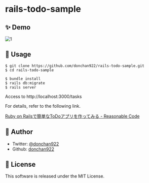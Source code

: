 # rails-todo-sample

## ✨ Demo
![1](https://user-images.githubusercontent.com/31620041/51025312-05b9ff80-15cf-11e9-8812-ba337415c49f.png)

## 🚀 Usage
```
$ git clone https://github.com/donchan922/rails-todo-sample.git
$ cd rails-todo-sample

$ bundle install
$ rails db:migrate
$ rails server
```

Access to http://localhost:3000/tasks

For details, refer to the following link.

[Ruby on Railsで簡単なToDoアプリを作ってみる - Reasonable Code](https://reasonable-code.com/rails-todo/)

## 👤 Author
- Twitter: [@donchan922](https://twitter.com/donchan922)
- Github: [donchan922](https://github.com/donchan922)

## 📝 License
This software is released under the MIT License.
